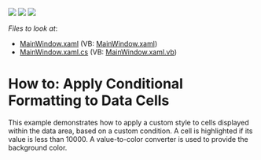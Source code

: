 <!-- default badges list -->
![](https://img.shields.io/endpoint?url=https://codecentral.devexpress.com/api/v1/VersionRange/128578356/21.1.5%2B)
[![](https://img.shields.io/badge/Open_in_DevExpress_Support_Center-FF7200?style=flat-square&logo=DevExpress&logoColor=white)](https://supportcenter.devexpress.com/ticket/details/E2137)
[![](https://img.shields.io/badge/📖_How_to_use_DevExpress_Examples-e9f6fc?style=flat-square)](https://docs.devexpress.com/GeneralInformation/403183)
<!-- default badges end -->
<!-- default file list -->
*Files to look at*:

* [MainWindow.xaml](./CS/HowToApplyConditionalStyles/MainWindow.xaml) (VB: [MainWindow.xaml](./VB/HowToApplyConditionalStyles/MainWindow.xaml))
* [MainWindow.xaml.cs](./CS/HowToApplyConditionalStyles/MainWindow.xaml.cs) (VB: [MainWindow.xaml.vb](./VB/HowToApplyConditionalStyles/MainWindow.xaml.vb))
<!-- default file list end -->
# How to: Apply Conditional Formatting to Data Cells


<p>This example demonstrates how to apply a custom style to cells displayed within the data area, based on a custom condition. A cell is highlighted if its value is less than 10000. A value-to-color converter is used to provide the background color.</p>

<br/>


